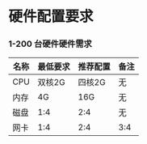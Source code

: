 # 硬件配置要求




### 1-200 台硬件硬件需求





| 名称 | 最低要求 | 推荐配置 | 备注 |
| -- | -- | -- | -- |
| CPU | 双核2G | 四核2G | 无 |
| 内存 | 4G | 16G | 无 |
| 磁盘 | 1:4 | 2:4 | 无 |
| 网卡 | 1:4 | 2:4 | 3:4 |




